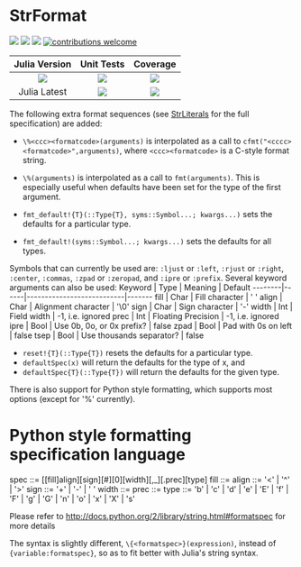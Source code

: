# StrFormat

[pkg-url]: https://github.com/JuliaString/StrFormat.jl.git

[julia-url]:    https://github.com/JuliaLang/Julia
[julia-release]:https://img.shields.io/github/release/JuliaLang/julia.svg

[release]:      https://img.shields.io/github/release/JuliaString/StrFormat.jl.svg
[release-date]: https://img.shields.io/github/release-date/JuliaString/StrFormat.jl.svg

[license-img]:  http://img.shields.io/badge/license-MIT-brightgreen.svg?style=flat
[license-url]:  LICENSE.md

[gitter-img]:   https://badges.gitter.im/Join%20Chat.svg
[gitter-url]:   https://gitter.im/JuliaString/Lobby?utm_source=badge&utm_medium=badge&utm_campaign=pr-badge

[travis-url]:   https://travis-ci.org/JuliaString/StrFormat.jl
[travis-s-img]: https://travis-ci.org/JuliaString/StrFormat.jl.svg
[travis-m-img]: https://travis-ci.org/JuliaString/StrFormat.jl.svg?branch=master

[codecov-url]:  https://codecov.io/gh/JuliaString/StrFormat.jl
[codecov-img]:  https://codecov.io/gh/JuliaString/StrFormat.jl/branch/master/graph/badge.svg

[contrib]:    https://img.shields.io/badge/contributions-welcome-brightgreen.svg?style=flat

[![][release]][pkg-url] [![][release-date]][pkg-url] [![][license-img]][license-url] [![contributions welcome][contrib]](https://github.com/JuliaString/StrFormat.jl/issues)

| **Julia Version** | **Unit Tests** | **Coverage** |
|:------------------:|:------------------:|:---------------------:|
| [![][julia-release]][julia-url] | [![][travis-s-img]][travis-url] | [![][codecov-img]][codecov-url]
| Julia Latest | [![][travis-m-img]][travis-url] | [![][codecov-img]][codecov-url]

The following extra format sequences (see [StrLiterals](https://github.com/JuliaString/StrLiterals.jl) for the full specification) are added:

* `\%<ccc><formatcode>(arguments)` is interpolated as a call to `cfmt("<cccc><formatcode>",arguments)`, where `<ccc><formatcode>` is a C-style format string.

* `\%(arguments)` is interpolated as a call to `fmt(arguments)`.
This is especially useful when defaults have been set for the type of the first argument.

* `fmt_default!{T}(::Type{T}, syms::Symbol...; kwargs...)` sets the defaults for a particular type.
* `fmt_default!(syms::Symbol...; kwargs...)` sets the defaults for all types.

Symbols that can currently be used are: `:ljust` or `:left`, `:rjust` or `:right`, `:center`, `:commas`, `:zpad` or `:zeropad`, and `:ipre` or `:prefix`.
Several keyword arguments can also be used:
Keyword | Type | Meaning                   | Default
--------|------|---------------------------|-------
fill    | Char | Fill character            | ' '
align   | Char | Alignment character       | '\\0'
sign    | Char | Sign character            | '-'
width   | Int  | Field width               | -1, i.e. ignored
prec    | Int  | Floating Precision        | -1, i.e. ignored
ipre    | Bool | Use 0b, 0o, or 0x prefix? | false
zpad    | Bool | Pad with 0s on left       | false
tsep    | Bool | Use thousands separator?  | false

* `reset!{T}(::Type{T})` resets the defaults for a particular type.
* `defaultSpec(x)` will return the defaults for the type of x, and
* `defaultSpec{T}(::Type{T})` will return the defaults for the given type.

There is also support for Python style formatting, which supports most options (except for '%' currently).

# Python style formatting specification language

  spec  ::= [[fill]align][sign][#][0][width][,_][.prec][type]
  fill  ::= <any character>
  align ::= '<' | '^' | '>'
  sign  ::= '+' | '-' | ' '
  width ::= <integer>
  prec  ::= <integer>
  type  ::= 'b' | 'c' | 'd' | 'e' | 'E' | 'f' | 'F' | 'g' | 'G' | 'n' | 'o' | 'x' | 'X' | 's'

Please refer to http://docs.python.org/2/library/string.html#formatspec
for more details

The syntax is slightly different, `\{<formatspec>}(expression)`, instead of `{variable:formatspec}`, so as to fit better with Julia's string syntax.
